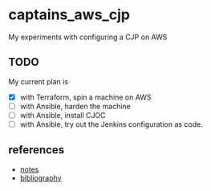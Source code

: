 # captains_aws_cjp
My experiments with configuring a CJP on AWS

## TODO
My current plan is 

- [x] with Terraform, spin a machine on AWS
- [ ] with Ansible, harden the machine
- [ ] with Ansible, install CJOC
- [ ] with Ansible, try out the Jenkins configuration as code. 

## references

- [notes](notes.md)
- [bibliography](bibliography.md)